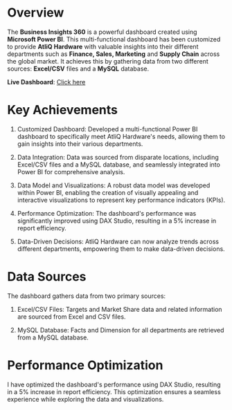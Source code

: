 # Overview
The **Business Insights 360** is a powerful dashboard created using **Microsoft Power BI**. This multi-functional dashboard has been customized to provide **AtliQ Hardware** with valuable insights into their different departments such as **Finance, Sales, Marketing** and **Supply Chain** across the global market. It achieves this by gathering data from two different sources: **Excel/CSV** files and a **MySQL** database.

**Live Dashboard**: [Click here](https://app.powerbi.com/links/6MTz6FmLY6?ctid=c6e549b3-5f45-4032-aae9-d4244dc5b2c4&pbi_source=linkShare&bookmarkGuid=d6ae1fed-4776-4c71-8843-3f35e80d10e9)

# Key Achievements
  1. Customized Dashboard: Developed a multi-functional Power BI dashboard to specifically meet AtliQ Hardware's needs, allowing them to gain insights into their various departments.
 
  2. Data Integration: Data was sourced from disparate locations, including Excel/CSV files and a MySQL database, and seamlessly integrated into Power BI for comprehensive analysis.

  3. Data Model and Visualizations: A robust data model was developed within Power BI, enabling the creation of visually appealing and interactive visualizations to represent key performance indicators (KPIs).

  4. Performance Optimization: The dashboard's performance was significantly improved using DAX Studio, resulting in a 5% increase in report efficiency.

  5. Data-Driven Decisions: AtliQ Hardware can now analyze trends across different departments, empowering them to make data-driven decisions.

# Data Sources
The dashboard gathers data from two primary sources:

  1. Excel/CSV Files: Targets and Market Share data and related information are sourced from Excel and CSV files.

  2. MySQL Database: Facts and Dimension for all departments are retrieved from a MySQL database.

# Performance Optimization
I have optimized the dashboard's performance using DAX Studio, resulting in a 5% increase in report efficiency. This optimization ensures a seamless experience while exploring the data and visualizations.
